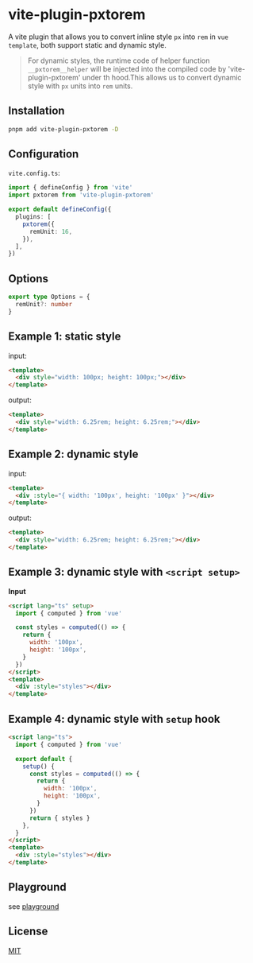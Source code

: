 # vite-plugin-pxtorem

A vite plugin that allows you to convert inline style `px` into `rem` in `vue template`, both support static and dynamic style.

> For dynamic styles, the runtime code of helper function `__pxtorem__helper` will be injected into the compiled code by 'vite-plugin-pxtorem' under th hood.This allows us to convert dynamic style with `px` units into `rem` units.

## Installation

```bash
pnpm add vite-plugin-pxtorem -D
```

## Configuration

`vite.config.ts`:

```ts
import { defineConfig } from 'vite'
import pxtorem from 'vite-plugin-pxtorem'

export default defineConfig({
  plugins: [
    pxtorem({
      remUnit: 16,
    }),
  ],
})
```

## Options

```ts
export type Options = {
  remUnit?: number
}
```

## Example 1: static style

input:

```html
<template>
  <div style="width: 100px; height: 100px;"></div>
</template>
```

output:

```html
<template>
  <div style="width: 6.25rem; height: 6.25rem;"></div>
</template>
```

## Example 2: dynamic style

input:

```html
<template>
  <div :style="{ width: '100px', height: '100px' }"></div>
</template>
```

output:

```html
<template>
  <div style="width: 6.25rem; height: 6.25rem;"></div>
</template>
```

## Example 3: dynamic style with `<script setup>`

**Input**

```html
<script lang="ts" setup>
  import { computed } from 'vue'

  const styles = computed(() => {
    return {
      width: '100px',
      height: '100px',
    }
  })
</script>
<template>
  <div :style="styles"></div>
</template>
```

## Example 4: dynamic style with `setup` hook

```html
<script lang="ts">
  import { computed } from 'vue'

  export default {
    setup() {
      const styles = computed(() => {
        return {
          width: '100px',
          height: '100px',
        }
      })
      return { styles }
    },
  }
</script>
<template>
  <div :style="styles"></div>
</template>
```

## Playground

see [playground](../../playground/plugin-pxtorem)

## License

[MIT](./LICENSE)
